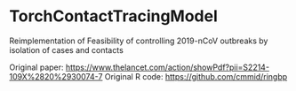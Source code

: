 # TorchContactTracingModel
Reimplementation of Feasibility of controlling 2019-nCoV outbreaks by isolation of cases and contacts

Original paper: https://www.thelancet.com/action/showPdf?pii=S2214-109X%2820%2930074-7
Original R code: https://github.com/cmmid/ringbp
